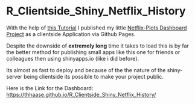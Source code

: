 # R_Clientside_Shiny_Netflix_History

With the help of [this Tutorial](https://github.com/RamiKrispin/shinylive-r) I published my little [Netflix-Plots Dashboard Project](https://github.com/thhaase/Netflix_History_Dashboard) as a clientside Application via Github Pages. 

Despite the downside of **extremely long** time it takes to load this is by far the better method for publishing small apps like this one for friends or colleagues then using shinyapps.io (like i did before). 

Its almost as fast to deploy and because of the the nature of the shiny-server being clientside its possible to make your project public. 

Here is the Link for the Dashboard: https://thhaase.github.io/R_Clientside_Shiny_Netflix_History/
